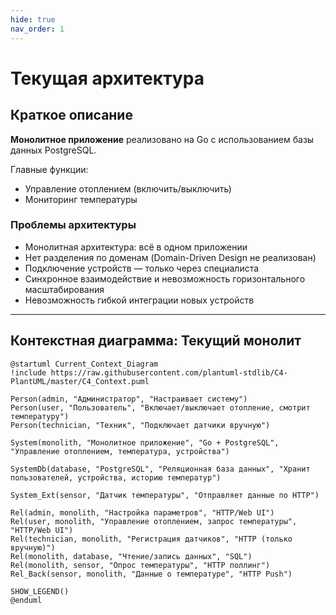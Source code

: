 ```yaml
---
hide: true
nav_order: 1
---
```


# Текущая архитектура

## Краткое описание

**Монолитное приложение** реализовано на Go с использованием базы данных PostgreSQL.

Главные функции:
- Управление отоплением (включить/выключить)
- Мониторинг температуры

### Проблемы архитектуры

- Монолитная архитектура: всё в одном приложении
- Нет разделения по доменам (Domain-Driven Design не реализован)
- Подключение устройств — только через специалиста
- Синхронное взаимодействие и невозможность горизонтального масштабирования
- Невозможность гибкой интеграции новых устройств

---

## Контекстная диаграмма: Текущий монолит

```puml
@startuml Current_Context_Diagram
!include https://raw.githubusercontent.com/plantuml-stdlib/C4-PlantUML/master/C4_Context.puml

Person(admin, "Администратор", "Настраивает систему")
Person(user, "Пользователь", "Включает/выключает отопление, смотрит температуру")
Person(technician, "Техник", "Подключает датчики вручную")

System(monolith, "Монолитное приложение", "Go + PostgreSQL", "Управление отоплением, температура, устройства")

SystemDb(database, "PostgreSQL", "Реляционная база данных", "Хранит пользователей, устройства, историю температур")

System_Ext(sensor, "Датчик температуры", "Отправляет данные по HTTP")

Rel(admin, monolith, "Настройка параметров", "HTTP/Web UI")
Rel(user, monolith, "Управление отоплением, запрос температуры", "HTTP/Web UI")
Rel(technician, monolith, "Регистрация датчиков", "HTTP (только вручную)")
Rel(monolith, database, "Чтение/запись данных", "SQL")
Rel(monolith, sensor, "Опрос температуры", "HTTP поллинг")
Rel_Back(sensor, monolith, "Данные о температуре", "HTTP Push")

SHOW_LEGEND()
@enduml
```